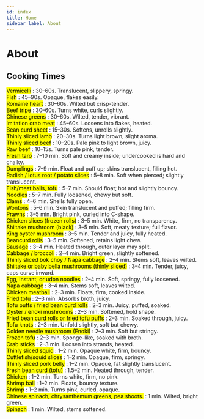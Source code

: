 ```yaml
---
id: index
title: Home
sidebar_label: About
---
```


# About

## Cooking Times
<mark>Vermicelli</mark> : 30–60s. Translucent, slippery, springy.  
<mark>Fish</mark> : 45–90s. Opaque, flakes easily.  
<mark>Romaine heart</mark> : 30–60s. Wilted but crisp-tender.  
<mark>Beef tripe</mark> : 30–60s. Turns white, curls slightly.  
<mark>Chinese greens</mark> : 30–60s. Wilted, tender, vibrant.  
<mark>Imitation crab meat</mark> : 45–60s. Loosens into flakes, heated.  
<mark>Bean curd sheet</mark> : 15–30s. Softens, unrolls slightly.  
<mark>Thinly sliced lamb</mark> : 20–30s. Turns light brown, slight aroma.  
<mark>Thinly sliced beef</mark> : 10–20s. Pale pink to light brown, juicy.  
<mark>Raw beef</mark> : 10–15s. Turns pale pink, tender.  
<mark>Fresh taro</mark> : 7–10 min. Soft and creamy inside; undercooked is hard and chalky.  
<mark>Dumplings</mark> : 7–9 min. Float and puff up; skins translucent, filling hot.  
<mark>Radish / lotus root / potato slices</mark> : 5–8 min. Soft when pierced; slightly translucent.  
<mark>Fish/meat balls, tofu</mark> : 5–7 min. Should float; hot and slightly bouncy.  
<mark>Noodles</mark> : 5–7 min. Fully loosened, chewy but soft.  
<mark>Clams</mark> : 4–6 min. Shells fully open.  
<mark>Wontons</mark> : 5–6 min. Skin translucent and puffed; filling firm.  
<mark>Prawns</mark> : 3–5 min. Bright pink, curled into C-shape.  
<mark>Chicken slices (frozen rolls)</mark> : 3–5 min. White, firm, no transparency.  
<mark>Shiitake mushroom (black)</mark> : 3–5 min. Soft, meaty texture; full flavor.  
<mark>King oyster mushroom</mark> : 3–5 min. Tender and juicy, fully heated.  
<mark>Beancurd rolls</mark> : 3–5 min. Softened, retains light chew.  
<mark>Sausage</mark> : 3–4 min. Heated through, outer layer may split.  
<mark>Cabbage / broccoli</mark> : 2–4 min. Bright green, slightly softened.  
<mark>Thinly sliced bok choy / Napa cabbage</mark> : 2–4 min. Stems soft, leaves wilted.  
<mark>Shiitake or baby bella mushrooms (thinly sliced)</mark> : 3–4 min. Tender, juicy, caps curve inward.  
<mark>Egg, instant, or udon noodles</mark> : 2–4 min. Soft, springy, fully loosened.  
<mark>Napa cabbage</mark> : 3–4 min. Stems soft, leaves wilted.  
<mark>Chicken meatball</mark> : 2–3 min. Floats, firm, cooked inside.  
<mark>Fried tofu</mark> : 2–3 min. Absorbs broth, juicy.  
<mark>Tofu puffs / fried bean curd rolls</mark> : 2–3 min. Juicy, puffed, soaked.  
<mark>Oyster / enoki mushrooms</mark> : 2–3 min. Softened, hold shape.  
<mark>Fried bean curd rolls or fried tofu puffs</mark> : 2–3 min. Soaked through, juicy.  
<mark>Tofu knots</mark> : 2–3 min. Unfold slightly, soft but chewy.  
<mark>Golden needle mushroom (Enoki)</mark> : 2–3 min. Soft but stringy.  
<mark>Frozen tofu</mark> : 2–3 min. Sponge-like, soaked with broth.  
<mark>Crab sticks</mark> : 2–3 min. Loosen into strands, heated.  
<mark>Thinly sliced squid</mark> : 1–2 min. Opaque white, firm, bouncy.  
<mark>Cuttlefish/squid slices</mark> : 1–2 min. Opaque, firm, springy.  
<mark>Thinly sliced pork belly</mark> : 1–2 min. Opaque, fat slightly translucent.  
<mark>Fresh bean curd (tofu)</mark> : 1.5–2 min. Heated through, tender.  
<mark>Chicken</mark> : 1–2 min. Turns white, firm, no pink.  
<mark>Shrimp ball</mark> : 1–2 min. Floats, bouncy texture.  
<mark>Shrimp</mark> : 1–2 min. Turns pink, curled, opaque.  
<mark>Chinese spinach, chrysanthemum greens, pea shoots.</mark> : 1 min. Wilted, bright green.  
<mark>Spinach</mark> : 1 min. Wilted, stems softened.  
